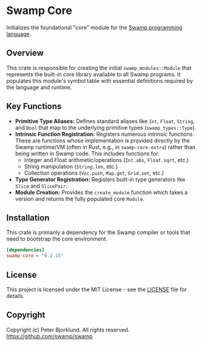# Swamp Core

Initializes the foundational "core" module for the [Swamp programming language](https://github.com/swamp/swamp).

## Overview

This crate is responsible for creating the initial `swamp_modules::Module` that represents the built-in core library available to all Swamp programs. It populates this module's symbol table with essential definitions required by the language and runtime.

## Key Functions

*   **Primitive Type Aliases:** Defines standard aliases like `Int`, `Float`, `String`, and `Bool` that map to the underlying primitive types (`swamp_types::Type`).
*   **Intrinsic Function Registration:** Registers numerous *intrinsic* functions. These are functions whose implementation is provided directly by the Swamp runtime/VM (often in Rust, e.g., in `swamp-core-extra`) rather than being written in Swamp code. This includes functions for:
    *   Integer and Float arithmetic/operations (`Int.abs`, `Float.sqrt`, etc.)
    *   String manipulation (`String.len`, etc.)
    *   Collection operations (`Vec.push`, `Map.get`, `Grid.set`, etc.)
*   **Type Generator Registration:** Registers built-in type generators like `Slice` and `SlicePair`.
*   **Module Creation:** Provides the `create_module` function which takes a version and returns the fully populated core `Module`.

## Installation

This crate is primarily a dependency for the Swamp compiler or tools that need to bootstrap the core environment.

```toml
[dependencies]
swamp-core = "0.2.15"
```

## License

This project is licensed under the MIT License - see the [LICENSE](LICENSE) file for details.

## Copyright

Copyright (c) Peter Bjorklund. All rights reserved. https://github.com/swamp/swamp
